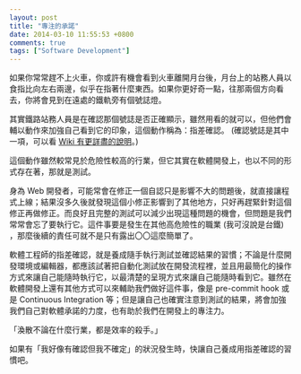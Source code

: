 ```yaml
---
layout: post
title: "專注的承諾"
date: 2014-03-10 11:55:53 +0800
comments: true
tags: ["Software Development"]
---
```

如果你常常趕不上火車，你或許有機會看到火車離開月台後，月台上的站務人員以食指比向左右兩邊，似乎在指著什麼東西。如果你更好奇一點，往那兩個方向看去，你將會見到在遠處的鐵軌旁有個號誌燈。

<!--more-->

其實鐵路站務人員是在確認那個號誌是否正確顯示，雖然用看的就可以，但他們會輔以動作來加強自己看到它的印象，這個動作稱為：指差確認。 (確認號誌是其中一項，可以看 [Wiki 有更詳盡的說明](http://goo.gl/GNTjPU)。)

這個動作雖然較常見於危險性較高的行業，但它其實在軟體開發上，也以不同的形式存在著，那就是測試。

身為 Web 開發者，可能常會在修正一個自認只是影響不大的問題後，就直接讓程式上線；結果沒多久後就發現這個小修正影響到了其他地方，只好再趕緊針對這個修正再做修正。而良好且完整的測試可以減少出現這種問題的機會，但問題是我們常常會忘了要執行它。這件事要是發生在其他高危險性的職業 (我可沒說是台鐵) ，那麼後續的責任可就不是只有露出〇〇這麼簡單了。

軟體工程師的指差確認，就是養成隨手執行測試並確認結果的習慣；不論是什麼開發環境或編輯器，都應該試著把自動化測試放在開發流程裡，並且用最簡化的操作方式來讓自己能隨時執行它，以最清楚的呈現方式來讓自己能隨時看到它。雖然在軟體開發上還有其他方式可以來輔助我們做好這件事，像是 pre-commit hook 或是 Continuous Integration 等；但是讓自己也確實注意到測試的結果，將會加強我們自己對軟體承諾的力度，也有助於我們在開發上的專注力。

「渙散不論在什麼行業，都是效率的殺手。」

如果有「我好像有確認但我不確定」的狀況發生時，快讓自己養成用指差確認的習慣吧。